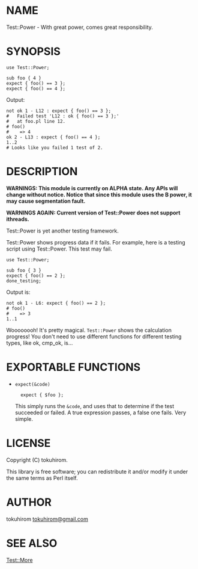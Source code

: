 # NAME

Test::Power - With great power, comes great responsibility.

# SYNOPSIS

    use Test::Power;

    sub foo { 4 }
    expect { foo() == 3 };
    expect { foo() == 4 };

Output:

    not ok 1 - L12 : expect { foo() == 3 };
    #   Failed test 'L12 : ok { foo() == 3 };'
    #   at foo.pl line 12.
    # foo()
    #    => 4
    ok 2 - L13 : expect { foo() == 4 };
    1..2
    # Looks like you failed 1 test of 2.

# DESCRIPTION

__WARNINGS: This module is currently on ALPHA state. Any APIs will change without notice. Notice that since this module uses the B power, it may cause segmentation fault.__

__WARNINGS AGAIN: Current version of Test::Power does not support ithreads.__

Test::Power is yet another testing framework.

Test::Power shows progress data if it fails. For example, here is a testing script using Test::Power. This test may fail.

    use Test::Power;

    sub foo { 3 }
    expect { foo() == 2 };
    done_testing;

Output is:

    not ok 1 - L6: expect { foo() == 2 };
    # foo()
    #    => 3
    1..1

Woooooooh! It's pretty magical. `Test::Power` shows the calculation progress! You don't need to use different functions for different testing types, like ok, cmp\_ok, is...

# EXPORTABLE FUNCTIONS

- `expect(&code)`

        expect { $foo };

    This simply runs the `&code`, and uses that to determine if the test succeeded or failed.
    A true expression passes, a false one fails.  Very simple.

# LICENSE

Copyright (C) tokuhirom.

This library is free software; you can redistribute it and/or modify
it under the same terms as Perl itself.

# AUTHOR

tokuhirom <tokuhirom@gmail.com>

# SEE ALSO

[Test::More](http://search.cpan.org/perldoc?Test::More)
